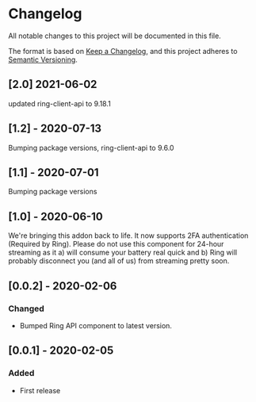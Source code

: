 # Changelog
All notable changes to this project will be documented in this file.

The format is based on [Keep a Changelog](https://keepachangelog.com/en/1.0.0/),
and this project adheres to [Semantic Versioning](https://semver.org/spec/v2.0.0.html).
## [2.0] 2021-06-02
updated ring-client-api to 9.18.1

## [1.2] - 2020-07-13
Bumping package versions, ring-client-api to 9.6.0
 
## [1.1] - 2020-07-01
Bumping package versions

## [1.0] - 2020-06-10
We're bringing this addon back to life. It now supports 2FA authentication (Required by Ring). Please do not use this component for 24-hour streaming as it a) will consume your battery real quick and b) Ring will probably disconnect you (and all of us) from streaming pretty soon.

## [0.0.2] - 2020-02-06

### Changed
- Bumped Ring API component to latest version.

## [0.0.1] - 2020-02-05
### Added
- First release
